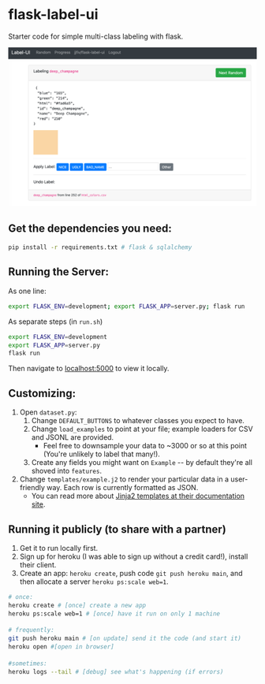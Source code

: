 # flask-label-ui
Starter code for simple multi-class labeling with flask.

![Screenshot](screenshot.png)

## Get the dependencies you need:

```bash
pip install -r requirements.txt # flask & sqlalchemy
```

## Running the Server:

As one line:

```bash
export FLASK_ENV=development; export FLASK_APP=server.py; flask run
```

As separate steps (in ``run.sh``)
```bash
export FLASK_ENV=development
export FLASK_APP=server.py
flask run
```

Then navigate to <a href="http://localhost:5000">localhost:5000</a> to view it locally.

## Customizing:

1. Open ``dataset.py``:
    1. Change ``DEFAULT_BUTTONS`` to whatever classes you expect to have.
    2. Change ``load_examples`` to point at your file; example loaders for CSV and JSONL are provided.
        - Feel free to downsample your data to ~3000 or so at this point (You're unlikely to label that many!).
    3. Create any fields you might want on ``Example`` -- by default they're all shoved into ``features``.
2. Change ``templates/example.j2`` to render your particular data in a user-friendly way. Each row is currently formatted as JSON.
    - You can read more about [Jinja2 templates at their documentation site](https://jinja.palletsprojects.com/en/2.11.x/).

## Running it publicly (to share with a partner)

1. Get it to run locally first.
2. Sign up for heroku (I was able to sign up without a credit card!), install their client.
3. Create an app: ``heroku create``, push code ``git push heroku main``, and then allocate a server ``heroku ps:scale web=1``.

```bash
# once:
heroku create # [once] create a new app
heroku ps:scale web=1 # [once] have it run on only 1 machine

# frequently:
git push heroku main # [on update] send it the code (and start it)
heroku open #[open in browser]

#sometimes:
heroku logs --tail # [debug] see what's happening (if errors)
```